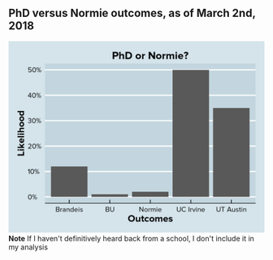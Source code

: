 ## PhD versus Normie outcomes, as of March 2nd, 2018
![Image](https://github.com/justinsola/justinsola.github.com/raw/master/files/outcomes.png)
**Note** If I haven't definitively heard back from a school, I don't include it in my analysis

